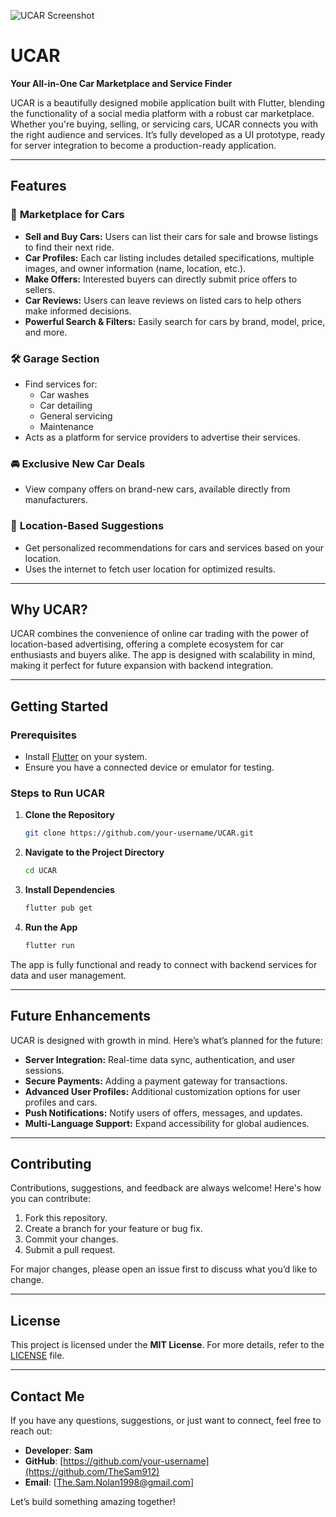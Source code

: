 ![UCAR Screenshot]([assets/screenshot.png](https://github.com/TheSam912/Car_Platform/blob/main/assets/screenshots/ucar.png))
# **UCAR**  
**Your All-in-One Car Marketplace and Service Finder**

UCAR is a beautifully designed mobile application built with Flutter, blending the functionality of a social media platform with a robust car marketplace. Whether you're buying, selling, or servicing cars, UCAR connects you with the right audience and services. It’s fully developed as a UI prototype, ready for server integration to become a production-ready application.  

---

## **Features**

### 🛒 **Marketplace for Cars**  
- **Sell and Buy Cars:** Users can list their cars for sale and browse listings to find their next ride.  
- **Car Profiles:** Each car listing includes detailed specifications, multiple images, and owner information (name, location, etc.).  
- **Make Offers:** Interested buyers can directly submit price offers to sellers.  
- **Car Reviews:** Users can leave reviews on listed cars to help others make informed decisions.  
- **Powerful Search & Filters:** Easily search for cars by brand, model, price, and more.  

### 🛠️ **Garage Section**  
- Find services for:  
  - Car washes  
  - Car detailing  
  - General servicing  
  - Maintenance  
- Acts as a platform for service providers to advertise their services.  

### 🚘 **Exclusive New Car Deals**  
- View company offers on brand-new cars, available directly from manufacturers.  

### 📍 **Location-Based Suggestions**  
- Get personalized recommendations for cars and services based on your location.  
- Uses the internet to fetch user location for optimized results.  

---

## **Why UCAR?**  
UCAR combines the convenience of online car trading with the power of location-based advertising, offering a complete ecosystem for car enthusiasts and buyers alike. The app is designed with scalability in mind, making it perfect for future expansion with backend integration.

---

## **Getting Started**

### **Prerequisites**  
- Install [Flutter](https://flutter.dev/docs/get-started/install) on your system.  
- Ensure you have a connected device or emulator for testing.  

### **Steps to Run UCAR**  
1. **Clone the Repository**  
   ```bash
   git clone https://github.com/your-username/UCAR.git
   ```  
2. **Navigate to the Project Directory**  
   ```bash
   cd UCAR
   ```  
3. **Install Dependencies**  
   ```bash
   flutter pub get
   ```  
4. **Run the App**  
   ```bash
   flutter run
   ```  

The app is fully functional and ready to connect with backend services for data and user management.  

---

## **Future Enhancements**  
UCAR is designed with growth in mind. Here’s what’s planned for the future:  
- **Server Integration:** Real-time data sync, authentication, and user sessions.  
- **Secure Payments:** Adding a payment gateway for transactions.  
- **Advanced User Profiles:** Additional customization options for user profiles and cars.  
- **Push Notifications:** Notify users of offers, messages, and updates.  
- **Multi-Language Support:** Expand accessibility for global audiences.  

---

## **Contributing**  
Contributions, suggestions, and feedback are always welcome! Here's how you can contribute:  
1. Fork this repository.  
2. Create a branch for your feature or bug fix.  
3. Commit your changes.  
4. Submit a pull request.  

For major changes, please open an issue first to discuss what you’d like to change.  

---

## **License**  
This project is licensed under the **MIT License**. For more details, refer to the [LICENSE](LICENSE) file.  

---

## **Contact Me**  

If you have any questions, suggestions, or just want to connect, feel free to reach out:  
- **Developer**: **Sam**  
- **GitHub**: [https://github.com/your-username](https://github.com/TheSam912)  
- **Email**: [The.Sam.Nolan1998@gmail.com]  

Let’s build something amazing together!
